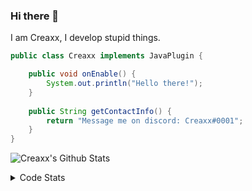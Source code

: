 ### Hi there 👋

I am Creaxx, I develop stupid things. 

```java
public class Creaxx implements JavaPlugin {

    public void onEnable() {
        System.out.println("Hello there!");
    }
    
    public String getContactInfo() {
        return "Message me on discord: Creaxx#0001";
    }
}
```

![Creaxx's Github Stats](https://github-readme-stats.vercel.app/api?username=CreaxxOG&show_icons=true&theme=dark&count_private=true)

<details>
  <summary>Code Stats</summary>

<!--START_SECTION:waka-->
![Code Time](http://img.shields.io/badge/Code%20Time-857%20hrs-blue)

![Lines of code](https://img.shields.io/badge/From%20Hello%20World%20I%27ve%20Written-3%20Thousand%20lines%20of%20code-blue)

**🐱 My GitHub Data** 

> 🏆 455 Contributions in the Year 2022
 > 
> 📦 227.2 kB Used in GitHub's Storage 
 > 
> 🚫 Not Opted to Hire
 > 
> 📜 3 Public Repositories 
 > 
> 🔑 2 Private Repositories  
 > 
**I'm a Night 🦉** 

```text
🌞 Morning    8 commits      ░░░░░░░░░░░░░░░░░░░░░░░░░   2.91% 
🌆 Daytime    121 commits    ███████████░░░░░░░░░░░░░░   44.0% 
🌃 Evening    126 commits    ███████████░░░░░░░░░░░░░░   45.82% 
🌙 Night      20 commits     █░░░░░░░░░░░░░░░░░░░░░░░░   7.27%

```
📅 **I'm Most Productive on Wednesday** 

```text
Monday       38 commits     ███░░░░░░░░░░░░░░░░░░░░░░   13.82% 
Tuesday      57 commits     █████░░░░░░░░░░░░░░░░░░░░   20.73% 
Wednesday    62 commits     █████░░░░░░░░░░░░░░░░░░░░   22.55% 
Thursday     33 commits     ███░░░░░░░░░░░░░░░░░░░░░░   12.0% 
Friday       34 commits     ███░░░░░░░░░░░░░░░░░░░░░░   12.36% 
Saturday     26 commits     ██░░░░░░░░░░░░░░░░░░░░░░░   9.45% 
Sunday       25 commits     ██░░░░░░░░░░░░░░░░░░░░░░░   9.09%

```


📊 **This Week I Spent My Time On** 

```text
💬 Programming Languages: 
Java                     30 hrs 1 min        ███████████████████░░░░░░   78.11% 
Kotlin                   5 hrs 57 mins       ████░░░░░░░░░░░░░░░░░░░░░   15.51% 
XML                      45 mins             ░░░░░░░░░░░░░░░░░░░░░░░░░   1.99% 
Groovy                   24 mins             ░░░░░░░░░░░░░░░░░░░░░░░░░   1.05% 
YAML                     24 mins             ░░░░░░░░░░░░░░░░░░░░░░░░░   1.05%

🔥 Editors: 
IntelliJ                 38 hrs 26 mins      █████████████████████████   100.0%

```

**I Mostly Code in Java** 

```text
Java                     6 repos             ████████████████░░░░░░░░░   66.67% 
EJS                      1 repo              ██░░░░░░░░░░░░░░░░░░░░░░░   11.11% 
Kotlin                   1 repo              ██░░░░░░░░░░░░░░░░░░░░░░░   11.11% 
Python                   1 repo              ██░░░░░░░░░░░░░░░░░░░░░░░   11.11%

```



 Last Updated on 03/09/2022 12:41:28 UTC
<!--END_SECTION:waka-->
</details>
